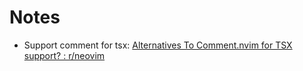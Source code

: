 # Notes

- Support comment for tsx: [Alternatives To Comment.nvim for TSX support? : r/neovim](https://www.reddit.com/r/neovim/comments/zq3lum/alternatives_to_commentnvim_for_tsx_support/)
